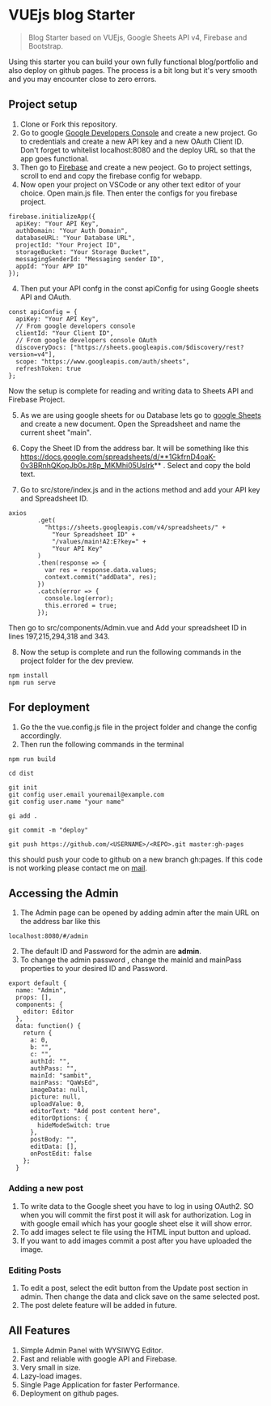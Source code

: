 # VUEjs blog Starter

> Blog Starter based on VUEjs, Google Sheets API v4, Firebase and Bootstrap.

Using this starter you can build your own fully functional blog/portfolio and also deploy on github pages. The process is a bit long but it's very smooth and you may encounter close to zero errors.

## Project setup

1. Clone or Fork this repository.
2. Go to google [Google Developers Console](https://console.developers.google.com) and create a new project. Go to credentials and create a new API key and a new OAuth Client ID. Don't forget to whitelist localhost:8080 and the deploy URL so that the app goes functional.
2. Then go to [Firebase](https://console.firebase.google.com) and create a new peoject. Go to project settings, scroll to end and copy the firebase config for webapp.
3. Now open your project on VSCode or any other text editor of your choice. Open main.js file. Then enter the configs for you firebase project.

```
firebase.initializeApp({
  apiKey: "Your API Key",
  authDomain: "Your Auth Domain",
  databaseURL: "Your Database URL",
  projectId: "Your Project ID",
  storageBucket: "Your Storage Bucket",
  messagingSenderId: "Messaging sender ID",
  appId: "Your APP ID"
});
```
4. Then put your API confg in the const apiConfig for using Google sheets API and OAuth.

```
const apiConfig = {
  apiKey: "Your API Key",
  // From google developers console
  clientId: "Your Client ID",
  // From google developers console OAuth
  discoveryDocs: ["https://sheets.googleapis.com/$discovery/rest?version=v4"],
  scope: "https://www.googleapis.com/auth/sheets",
  refreshToken: true
};

```
Now the setup is complete for reading and writing data to Sheets API and Firebase Project.

5. As we are using google sheets for ou Database lets go to [google Sheets](https://docs.google.com/sheets) and create a new document.  Open the Spreadsheet and name the current sheet "main".

6. Copy the Sheet ID from the address bar. It will be something like this 
https://docs.google.com/spreadsheets/d/**1GkfrnD4oaK-0v3BRnhQKopJb0sJt8p_MKMhi05UsIrk** . Select and copy the bold text.

7. Go to src/store/index.js and in the actions method and add your API key and Spreadsheet ID.
```
axios
        .get(
          "https://sheets.googleapis.com/v4/spreadsheets/" +
            "Your Spreadsheet ID" +
            "/values/main!A2:E?key=" +
            "Your API Key"
        )
        .then(response => {
          var res = response.data.values;
          context.commit("addData", res);
        })
        .catch(error => {
          console.log(error);
          this.errored = true;
        });
```
Then go to src/components/Admin.vue and Add your spreadsheet ID in lines 197,215,294,318 and 343.

8. Now the setup is complete and run the following commands in the project folder for the dev preview. 

```
npm install
npm run serve

```

## For deployment
1. Go the the vue.config.js file in the project folder and change the config accordingly.
2. Then run the following commands in the terminal

```
npm run build

cd dist

git init
git config user.email youremail@example.com 
git config user.name "your name"

gi add .

git commit -m "deploy"

git push https://github.com/<USERNAME>/<REPO>.git master:gh-pages

```
this should push your code to github on a new branch gh:pages. If this code is not working please contact me on [mail](mailto:souslam480@hotmail.com).

## Accessing the Admin
1. The Admin page can be opened by adding admin after the main URL on the address bar like this

```
localhost:8080/#/admin

```
2. The default ID and Password for the admin are **admin**. 
3. To change the admin password , change the mainId and mainPass properties to your desired ID and Password.
```
export default {
  name: "Admin",
  props: [],
  components: {
    editor: Editor
  },
  data: function() {
    return {
      a: 0,
      b: "",
      c: "",
      authId: "",
      authPass: "",
      mainId: "sambit",
      mainPass: "QaWsEd",
      imageData: null,
      picture: null,
      uploadValue: 0,
      editorText: "Add post content here",
      editorOptions: {
        hideModeSwitch: true
      },
      postBody: "",
      editData: [],
      onPostEdit: false
    };
  }

  ```
### Adding a new post
1. To write data to the Google sheet you have to log in using OAuth2. SO when you will commit the first post it will ask for authorization. Log in with google email which has your google sheet else it will show error.
2. To add images select te file using the HTML input button and upload.
3. If you want to add images commit a post after you have uploaded the image. 

### Editing Posts

1. To edit a post, select the edit button from the Update post section in admin. Then change the data and click save on the same selected post.
2. The post delete feature will be added in future.

## All Features

1. Simple Admin Panel with WYSIWYG Editor.
2. Fast and reliable with google API and Firebase.
3. Very small in size.
4. Lazy-load images.
5. Single Page Application for faster Performance.
6. Deployment on github pages.


